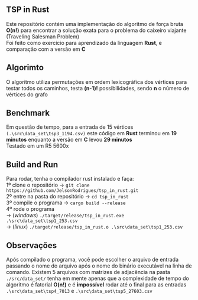 ## **TSP in Rust** ##

Este repositório contém uma implementação do algoritmo de força bruta **O(n!)**
para encontrar a solução exata para o problema do caixeiro viajante (Traveling Salesman Problem)<br>
Foi feito como exercício para aprendizado da linguagem **Rust**, e comparação com a versão em **C**

## Algorimto ##

O algoritmo utiliza permutações em ordem lexicográfica dos vértices para testar todos os caminhos,
testa **(n-1)!** possibilidades, sendo **n** o número de vértices do grafo

## Benchmark ##

Em questão de tempo, para a entrada de 15 vértices `(.\src\data_set\tsp3_1194.csv)`
este código em **Rust** terminou em **19 minutos** enquanto a versão em **C** levou **29 minutos**<br>
Testado em um R5 5600x

## Build and Run ##

Para rodar, tenha o compilador rust instalado e faça:<br>
1º clone o repositório -> `git clone https://github.com/JelsonRodrigues/tsp_in_rust.git`<br>
2º entre na pasta do repositório -> `cd tsp_in_rust`<br>
3º compile o programa -> `cargo build --release`<br>
4º rode o programa <br>-> (*windows*) `./target/release/tsp_in_rust.exe .\src\data_set\tsp1_253.csv`<br>
                   -> (*linux*)   `./target/release/tsp_in_rust.o .\src\data_set\tsp1_253.csv`<br>

## Observações ##

Após compilado o programa, você pode escolher o arquivo de entrada passando o nome do arquivo
após o nome do binário executável na linha de comando. Existem 5 arquivos com matrizes de adjacência na pasta
`./src/data_set/` tenha em mente apenas que a complexidade de tempo do algoritmo é fatorial **O(n!)** e 
é **impossível** rodar até o final para as entradas `.\src\data_set\tsp4_7013` e `.\src\data_set\tsp5_27603.csv`
